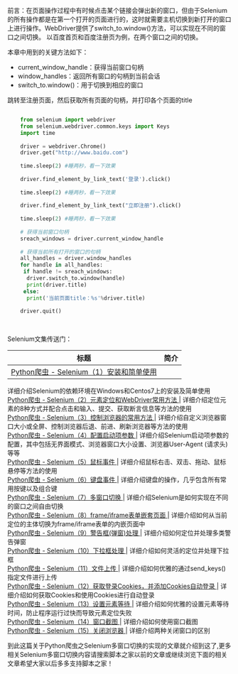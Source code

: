 前言：在页面操作过程中有时候点击某个链接会弹出新的窗口，但由于Selenium的所有操作都是在第一个打开的页面进行的，这时就需要主机切换到新打开的窗口上进行操作。WebDriver提供了switch_to.window()方法，可以实现在不同的窗口之间切换。
以百度首页和百度注册页为例，在两个窗口之间的切换。

本章中用到的关键方法如下：

  * current_window_handle：获得当前窗口句柄 
  * window_handles：返回所有窗口的句柄到当前会话 
  * switch_to.window()：用于切换到相应的窗口 

跳转至注册页面，然后获取所有页面的句柄，并打印各个页面的title

```python

    from selenium import webdriver
    from selenium.webdriver.common.keys import Keys
    import time
    
    driver = webdriver.Chrome()
    driver.get("http://www.baidu.com")
    
    time.sleep(2) #睡两秒，看一下效果
    
    driver.find_element_by_link_text('登录').click()
    
    time.sleep(2) #睡两秒，看一下效果
    
    driver.find_element_by_link_text("立即注册").click()
    
    time.sleep(2) #睡两秒，看一下效果
    
    # 获得当前窗口句柄
    sreach_windows = driver.current_window_handle
    
    # 获得当前所有打开的窗口的句柄
    all_handles = driver.window_handles
    for handle in all_handles:
     if handle != sreach_windows:
      driver.switch_to.window(handle)
      print(driver.title)
     else:
      print('当前页面title：%s'%driver.title)
    
    driver.quit()
    
    
```

Selenium文集传送门：

标题  |  简介  
---|---  
[ Python爬虫 - Selenium（1）安装和简单使用 ](https://www.jb51.net/article/201370.htm) |
详细介绍Selenium的依赖环境在Windows和Centos7上的安装及简单使用  
[ Python爬虫 - Selenium（2）元素定位和WebDriver常用方法
](https://www.jb51.net/article/201375.htm) |
详细介绍定位元素的8种方式并配合点击和输入、提交、获取断言信息等方法的使用  
[ Python爬虫 - Selenium（3）控制浏览器的常用方法 ](https://www.jb51.net/article/201377.htm)
|  详细介绍自定义浏览器窗口大小或全屏、控制浏览器后退、前进、刷新浏览器等方法的使用  
[ Python爬虫 - Selenium（4）配置启动项参数 ](https://www.jb51.net/article/201379.htm) |
详细介绍Selenium启动项参数的配置，其中包括无界面模式、浏览器窗口大小设置、浏览器User-Agent (请求头)等等  
[ Python爬虫 - Selenium（5）鼠标事件 ](https://www.jb51.net/article/201383.htm) |
详细介绍鼠标右击、双击、拖动、鼠标悬停等方法的使用  
[ Python爬虫 - Selenium（6）键盘事件 ](https://www.jb51.net/article/201387.htm) |
详细介绍键盘的操作，几乎包含所有常用按键以及组合键  
[ Python爬虫 - Selenium（7）多窗口切换 ](https://www.jb51.net/article/201389.htm) |
详细介绍Selenium是如何实现在不同的窗口之间自由切换  
[ Python爬虫 - Selenium（8）frame/iframe表单嵌套页面
](https://www.jb51.net/article/201392.htm) |
详细介绍如何从当前定位的主体切换为frame/iframe表单的内嵌页面中  
[ Python爬虫 - Selenium（9）警告框(弹窗)处理 ](https://www.jb51.net/article/201394.htm) |
详细介绍如何定位并处理多类警告弹窗  
[ Python爬虫 - Selenium（10）下拉框处理 ](https://www.jb51.net/article/201397.htm) |
详细介绍如何灵活的定位并处理下拉框  
[ Python爬虫 - Selenium（11）文件上传 ](https://www.jb51.net/article/201410.htm) |
详细介绍如何优雅的通过send_keys()指定文件进行上传  
[ Python爬虫 - Selenium（12）获取登录Cookies，并添加Cookies自动登录
](https://www.jb51.net/article/201411.htm) |  详细介绍如何获取Cookies和使用Cookies进行自动登录  
[ Python爬虫 - Selenium（13）设置元素等待 ](https://www.jb51.net/article/201412.htm) |
详细介绍如何优雅的设置元素等待时间，防止程序运行过快而导致元素定位失败  
[ Python爬虫 - Selenium（14）窗口截图 ](https://www.jb51.net/article/201417.htm) |
详细介绍如何使用窗口截图  
[ Python爬虫 - Selenium（15）关闭浏览器 ](https://www.jb51.net/article/201419.htm) |
详细介绍两种关闭窗口的区别  
  
到此这篇关于Python爬虫之Selenium多窗口切换的实现的文章就介绍到这了,更多相关Selenium多窗口切换内容请搜索脚本之家以前的文章或继续浏览下面的相关文章希望大家以后多多支持脚本之家！

